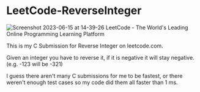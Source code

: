 # LeetCode-ReverseInteger

![Screenshot 2023-06-15 at 14-39-26 LeetCode - The World's Leading Online Programming Learning Platform](https://github.com/JasonA-GH/LeetCode-ReverseInteger/assets/136386469/11fcee9f-9f11-4ec9-a2d5-8504b9b2ec91)


This is my C Submission for Reverse Integer on leetcode.com.

Given an integer you have to reverse it, if it is negative it will stay negative. (e.g. -123 will be -321)

I guess there aren't many C submissions for me to be fastest, or there weren't enough test cases so my code did them all faster than 1 ms.
